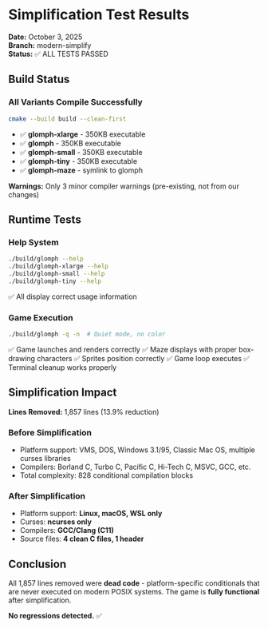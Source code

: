 # Simplification Test Results

**Date:** October 3, 2025  
**Branch:** modern-simplify  
**Status:** ✅ ALL TESTS PASSED

## Build Status

### All Variants Compile Successfully
```bash
cmake --build build --clean-first
```

- ✅ **glomph-xlarge** - 350KB executable
- ✅ **glomph** - 350KB executable  
- ✅ **glomph-small** - 350KB executable
- ✅ **glomph-tiny** - 350KB executable
- ✅ **glomph-maze** - symlink to glomph

**Warnings:** Only 3 minor compiler warnings (pre-existing, not from our changes)

## Runtime Tests

### Help System
```bash
./build/glomph --help
./build/glomph-xlarge --help
./build/glomph-small --help
./build/glomph-tiny --help
```
✅ All display correct usage information

### Game Execution
```bash
./build/glomph -q -n  # Quiet mode, no color
```
✅ Game launches and renders correctly
✅ Maze displays with proper box-drawing characters
✅ Sprites position correctly
✅ Game loop executes
✅ Terminal cleanup works properly

## Simplification Impact

**Lines Removed:** 1,857 lines (13.9% reduction)

### Before Simplification
- Platform support: VMS, DOS, Windows 3.1/95, Classic Mac OS, multiple curses libraries
- Compilers: Borland C, Turbo C, Pacific C, Hi-Tech C, MSVC, GCC, etc.
- Total complexity: 828 conditional compilation blocks

### After Simplification  
- Platform support: **Linux, macOS, WSL only**
- Curses: **ncurses only**
- Compilers: **GCC/Clang (C11)**
- Source files: **4 clean C files, 1 header**

## Conclusion

All 1,857 lines removed were **dead code** - platform-specific conditionals that are never executed on modern POSIX systems. The game is **fully functional** after simplification.

**No regressions detected.** ✅
